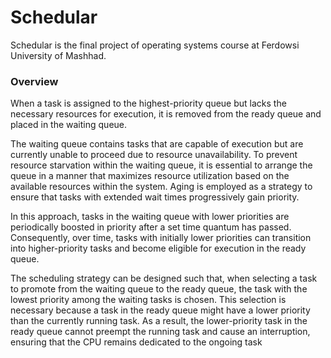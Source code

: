 # Schedular

Schedular is the final project of operating systems course at Ferdowsi University of Mashhad.

### Overview

When a task is assigned to the highest-priority queue but lacks the necessary resources for execution, it is removed from the ready queue and placed in the waiting queue.

The waiting queue contains tasks that are capable of execution but are currently unable to proceed due to resource unavailability. To prevent resource starvation within the waiting queue, it is essential to arrange the queue in a manner that maximizes resource utilization based on the available resources within the system. Aging is employed as a strategy to ensure that tasks with extended wait times progressively gain priority.

In this approach, tasks in the waiting queue with lower priorities are periodically boosted in priority after a set time quantum has passed. Consequently, over time, tasks with initially lower priorities can transition into higher-priority tasks and become eligible for execution in the ready queue.

The scheduling strategy can be designed such that, when selecting a task to promote from the waiting queue to the ready queue, the task with the lowest priority among the waiting tasks is chosen. This selection is necessary because a task in the ready queue might have a lower priority than the currently running task. As a result, the lower-priority task in the ready queue cannot preempt the running task and cause an interruption, ensuring that the CPU remains dedicated to the ongoing task